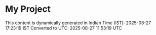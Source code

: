 # My Project

This content is dynamically generated in Indian Time (IST): 2025-08-27 17:23:19 IST
Converted to UTC: 2025-08-27 11:53:19 UTC
